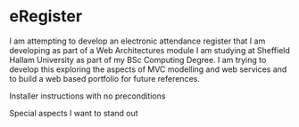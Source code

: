eRegister
=========

I am attempting to develop an electronic attendance register that I am developing as part of a Web Architectures module I am studying at Sheffield Hallam University as part of my BSc Computing Degree. I am trying to develop this exploring the aspects of MVC modelling and web services and to build a web based portfolio for future references.

Installer instructions with no preconditions

Special aspects I want to stand out
